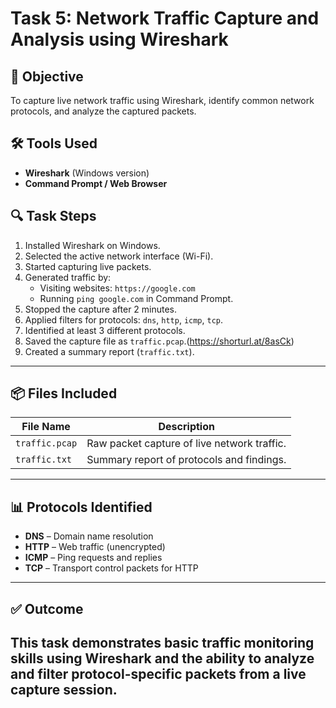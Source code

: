 # Task 5: Network Traffic Capture and Analysis using Wireshark
## 🎯 Objective
To capture live network traffic using Wireshark, identify common network protocols, and analyze the captured packets.
## 🛠️ Tools Used
- **Wireshark** (Windows version)
- **Command Prompt / Web Browser**
## 🔍 Task Steps
1. Installed Wireshark on Windows.
2. Selected the active network interface (Wi-Fi).
3. Started capturing live packets.
4. Generated traffic by:
   - Visiting websites: `https://google.com`
   - Running `ping google.com` in Command Prompt.
5. Stopped the capture after 2 minutes.
6. Applied filters for protocols: `dns`, `http`, `icmp`, `tcp`.
7. Identified at least 3 different protocols.
8. Saved the capture file as `traffic.pcap`.(https://shorturl.at/8asCk)
9. Created a summary report (`traffic.txt`).
---
## 📦 Files Included

| File Name            | Description                                 |
|----------------------|---------------------------------------------|
| `traffic.pcap` | Raw packet capture of live network traffic. |
| `traffic.txt`   | Summary report of protocols and findings.   |

---
## 📊 Protocols Identified
- **DNS** – Domain name resolution
- **HTTP** – Web traffic (unencrypted)
- **ICMP** – Ping requests and replies
- **TCP** – Transport control packets for HTTP
---
## ✅ Outcome
This task demonstrates basic traffic monitoring skills using Wireshark and the ability to analyze and filter protocol-specific packets from a live capture session.
---


